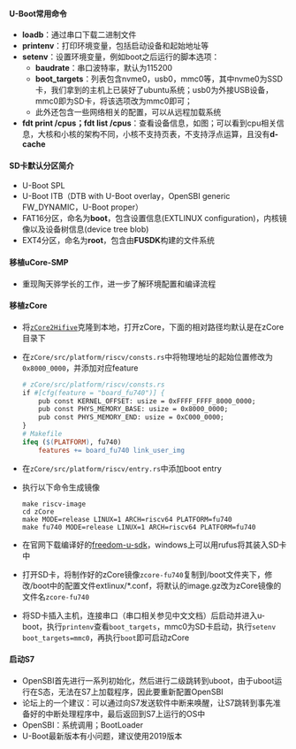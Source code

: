 #### U-Boot常用命令

- **loadb**：通过串口下载二进制文件
- **printenv**：打印环境变量，包括启动设备和起始地址等
- **setenv**：设置环境变量，例如boot之后运行的脚本选项：
    - **baudrate**：串口波特率，默认为115200
    - **boot_targets**：列表包含nvme0，usb0，mmc0等，其中nvme0为SSD卡，我们拿到的主机上已装好了ubuntu系统；usb0为外接USB设备，mmc0即为SD卡，将该选项改为mmc0即可；
    - 此外还包含一些网络相关的配置，可以从远程加载系统
- **fdt print /cpus；fdt list /cpus**：查看设备信息，如图；可以看到cpu相关信息，大核和小核的架构不同，小核不支持页表，不支持浮点运算，且没有**d-cache**

#### SD卡默认分区简介

- U-Boot SPL
- U-Boot ITB（DTB with U-Boot overlay，OpenSBI generic FW_DYNAMIC，U-Boot proper）
- FAT16分区，命名为**boot**，包含设置信息(EXTLINUX configuration)，内核镜像以及设备树信息(device tree blob)
- EXT4分区，命名为**root**，包含由**FUSDK**构建的文件系统

#### 移植uCore-SMP

-   重现陶天骅学长的工作，进一步了解环境配置和编译流程

#### 移植zCore

-   将[`zCore2Hifive`](https://github.com/tkf2019/zCore2HiFive)克隆到本地，打开zCore，下面的相对路径均默认是在zCore目录下

-   在`zCore/src/platform/riscv/consts.rs`中将物理地址的起始位置修改为`0x8000_0000`，并添加对应feature

    ```makefile
    # zCore/src/platform/riscv/consts.rs
    if #[cfg(feature = "board_fu740")] {
        pub const KERNEL_OFFSET: usize = 0xFFFF_FFFF_8000_0000;
        pub const PHYS_MEMORY_BASE: usize = 0x8000_0000;
        pub const PHYS_MEMORY_END: usize = 0xC000_0000;
    }
    # Makefile
    ifeq ($(PLATFORM), fu740)
    	features += board_fu740 link_user_img
    ```

-   在`zCore/src/platform/riscv/entry.rs`中添加boot entry

-   执行以下命令生成镜像

    ```shell
    make riscv-image
    cd zCore
    make MODE=release LINUX=1 ARCH=riscv64 PLATFORM=fu740
    make fu740 MODE=release LINUX=1 ARCH=riscv64 PLATFORM=fu740
    ```

-   在官网下载编译好的[freedom-u-sdk](https://github.com/sifive/freedom-u-sdk/releases/download/2021.09.00/demo-coreip-cli-unmatched-2021.09.00.rootfs.wic.xz)，windows上可以用rufus将其装入SD卡中

-   打开SD卡，将制作好的zCore镜像`zcore-fu740`复制到/boot文件夹下，修改/boot中的配置文件extlinux/*.conf，将默认的image.gz改为zCore镜像的文件名`zcore-fu740`

-   将SD卡插入主机，连接串口（串口相关参见中文文档）后启动并进入u-boot，执行`printenv`查看`boot_targets`，mmc0为SD卡启动，执行`setenv boot_targets=mmc0`，再执行`boot`即可启动zCore

#### 启动S7

-   OpenSBI首先进行一系列初始化，然后进行二级跳转到uboot，由于uboot运行在S态，无法在S7上加载程序，因此要重新配置OpenSBI
-   论坛上的一个建议：可以通过向S7发送软件中断来唤醒，让S7跳转到事先准备好的中断处理程序中，最后返回到S7上运行的OS中
-   OpenSBI：系统调用；BootLoader
-   U-Boot最新版本有小问题，建议使用2019版本
